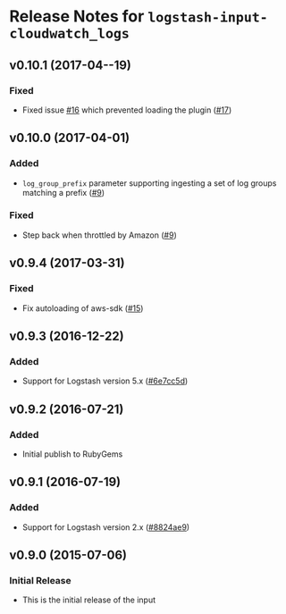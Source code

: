 # Release Notes for `logstash-input-cloudwatch_logs`

## v0.10.1 (2017-04--19)

### Fixed
* Fixed issue [#16](https://github.com/lukewaite/logstash-input-cloudwatch-logs/issues/16) which prevented loading the plugin ([#17](https://github.com/lukewaite/logstash-input-cloudwatch-logs/pull/17)) 

## v0.10.0 (2017-04-01)

### Added
* `log_group_prefix` parameter supporting ingesting a set of log groups matching a prefix ([#9](https://github.com/lukewaite/logstash-input-cloudwatch-logs/pull/9))

### Fixed
* Step back when throttled by Amazon ([#9](https://github.com/lukewaite/logstash-input-cloudwatch-logs/pull/9))

## v0.9.4 (2017-03-31)

### Fixed
* Fix autoloading of aws-sdk ([#15](https://github.com/lukewaite/logstash-input-cloudwatch-logs/pull/15))

## v0.9.3 (2016-12-22)

### Added
* Support for Logstash version 5.x ([#6e7cc5d](https://github.com/lukewaite/logstash-input-cloudwatch-logs/commit/6e7cc5decdcd7a8d8528d42a7b040b1d2f3a3490))

## v0.9.2 (2016-07-21)

### Added
* Initial publish to RubyGems

## v0.9.1 (2016-07-19)

### Added
* Support for Logstash version 2.x ([#8824ae9](https://github.com/lukewaite/logstash-input-cloudwatch-logs/commit/8824ae9899fa0e1d0a627796479824bc6f5c39b2))

## v0.9.0 (2015-07-06)

### Initial Release
* This is the initial release of the input